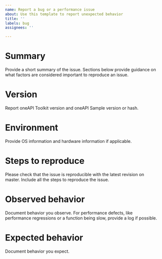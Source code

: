 ```yaml
---
name: Report a bug or a performance issue
about: Use this template to report unexpected behavior
title: ''
labels: bug
assignees: ''

---
```


# Summary
Provide a short summary of the issue. Sections below provide guidance on what
factors are considered important to reproduce an issue.

# Version
Report oneAPI Toolkit version and oneAPI Sample version or hash.

# Environment
Provide OS information and hardware information if applicable.

# Steps to reproduce
Please check that the issue is reproducible with the latest revision on
master. Include all the steps to reproduce the issue. 

# Observed behavior
Document behavior you observe. For performance defects, like performance
regressions or a function being slow, provide a log if possible.

# Expected behavior
Document behavior you expect.
